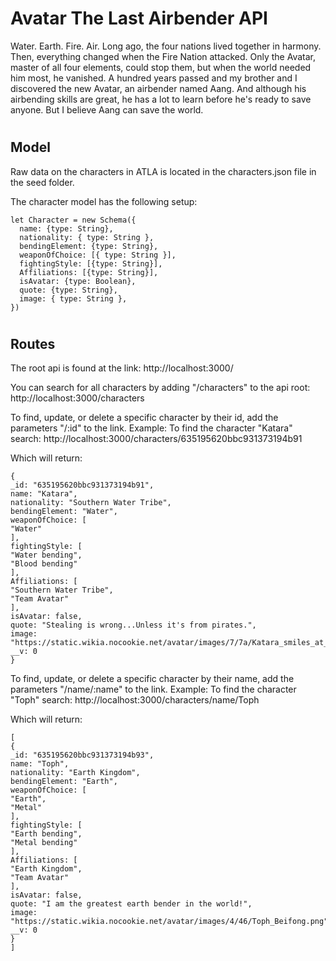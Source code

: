 # Avatar The Last Airbender API

Water. Earth. Fire. Air. Long ago, the four nations lived together in harmony. Then, everything changed when the Fire Nation attacked. Only the Avatar, master of all four elements, could stop them, but when the world needed him most, he vanished. A hundred years passed and my brother and I discovered the new Avatar, an airbender named Aang. And although his airbending skills are great, he has a lot to learn before he's ready to save anyone. But I believe Aang can save the world.

#

## Model

Raw data on the characters in ATLA is located in the characters.json file in the seed folder.

The character model has the following setup:
```
let Character = new Schema({
  name: {type: String},
  nationality: { type: String },
  bendingElement: {type: String},
  weaponOfChoice: [{ type: String }],
  fightingStyle: [{type: String}],
  Affiliations: [{type: String}],
  isAvatar: {type: Boolean},
  quote: {type: String},
  image: { type: String },
})
```

#

## Routes

The root api is found at the link:
http://localhost:3000/

You can search for all characters by adding "/characters" to the api root:
http://localhost:3000/characters

To find, update, or delete a specific character by their id, add the parameters "/:id" to the link.
Example:
To find the character "Katara" search: http://localhost:3000/characters/635195620bbc931373194b91

Which will return:
```
{
_id: "635195620bbc931373194b91",
name: "Katara",
nationality: "Southern Water Tribe",
bendingElement: "Water",
weaponOfChoice: [
"Water"
],
fightingStyle: [
"Water bending",
"Blood bending"
],
Affiliations: [
"Southern Water Tribe",
"Team Avatar"
],
isAvatar: false,
quote: "Stealing is wrong...Unless it's from pirates.",
image: "https://static.wikia.nocookie.net/avatar/images/7/7a/Katara_smiles_at_coronation.png",
__v: 0
}
```

To find, update, or delete a specific character by their name, add the parameters "/name/:name" to the link.
Example:
To find the character "Toph" search: http://localhost:3000/characters/name/Toph

Which will return:
```
[
{
_id: "635195620bbc931373194b93",
name: "Toph",
nationality: "Earth Kingdom",
bendingElement: "Earth",
weaponOfChoice: [
"Earth",
"Metal"
],
fightingStyle: [
"Earth bending",
"Metal bending"
],
Affiliations: [
"Earth Kingdom",
"Team Avatar"
],
isAvatar: false,
quote: "I am the greatest earth bender in the world!",
image: "https://static.wikia.nocookie.net/avatar/images/4/46/Toph_Beifong.png",
__v: 0
}
]
```
